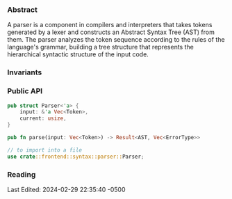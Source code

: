 ### Abstract

A parser is a component in compilers and interpreters that takes tokens generated by a lexer and constructs an Abstract Syntax Tree (AST) from them. The parser analyzes the token sequence according to the rules of the language's grammar, building a tree structure that represents the hierarchical syntactic structure of the input code.

### Invariants
### Public API

```rust
pub struct Parser<'a> {
    input: &'a Vec<Token>,
    current: usize,
}

pub fn parse(input: Vec<Token>) -> Result<AST, Vec<ErrorType>>

// to import into a file
use crate::frontend::syntax::parser::Parser;
```

### Reading

Last Edited: 2024-02-29 22:35:40 -0500
